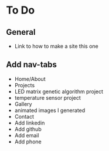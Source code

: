 # To Do

## General
 - Link to how to make a site this one

## Add nav-tabs
 - Home/About
 - Projects
  - LED matrix genetic algorithm project
  - temperature sensor project
 - Gallery
  - animated images I generated
 - Contact
  - Add linkedin
  - Add github
  - Add email
  - Add phone
